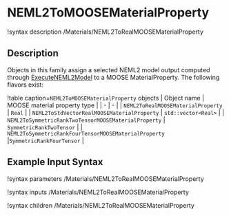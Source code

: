# NEML2ToMOOSEMaterialProperty

!syntax description /Materials/NEML2ToRealMOOSEMaterialProperty

## Description

Objects in this family assign a selected NEML2 model output computed through [ExecuteNEML2Model](ExecuteNEML2Model.md) to a MOOSE MaterialProperty. The following flavors exist:

!table caption=`NEML2ToMOOSEMaterialProperty` objects
| Object name | MOOSE material property type |
| - | - |
| `NEML2ToRealMOOSEMaterialProperty`  | `Real` |
| `NEML2ToStdVectorRealMOOSEMaterialProperty` | `std::vector<Real>` |
| `NEML2ToSymmetricRankTwoTensorMOOSEMaterialProperty` | `SymmetricRankTwoTensor` |
| `NEML2ToSymmetricRankFourTensorMOOSEMaterialProperty`  |`SymmetricRankFourTensor` |

## Example Input Syntax


!syntax parameters /Materials/NEML2ToRealMOOSEMaterialProperty

!syntax inputs /Materials/NEML2ToRealMOOSEMaterialProperty

!syntax children /Materials/NEML2ToRealMOOSEMaterialProperty
